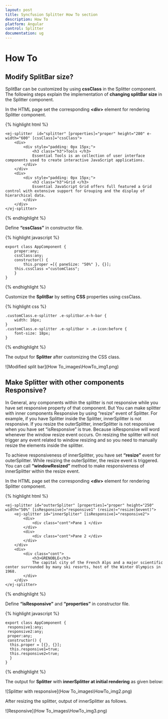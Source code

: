 ```yaml
---
layout: post
title: Syncfusion Splitter How To section
description: How To
platform: Angular
control: Splitter
documentation: ug
---
```


# How To

## Modify SplitBar size?

SplitBar can be customized by using **cssClass** in the Splitter component. The following steps explain the implementation of **changing splitBar size** in the Splitter component.

In the HTML page set the corresponding **&lt;div&gt;** element for rendering Splitter component.


{% highlight html %}

    <ej-splitter  id="splitter" [properties]="proper" height="280" e-width="600" [cssClass]="cssClass">
        <div>
            <div style="padding: 0px 15px;">
                <h3 class="h3">Tools </h3>
                Essential Tools is an collection of user interface components used to create interactive JavaScript applications.
            </div>
        </div>
        <div>
            <div style="padding: 0px 15px;">
                <h3 class="h3">Grid </h3>
                Essential JavaScript Grid offers full featured a Grid control with extensive support for Grouping and the display of hierarchical data.
            </div>
        </div>
    </ej-splitter>
        
{% endhighlight %}

Define **“cssClass”** in constructor file.

{% highlight javascript %}

    export class AppComponent {
        proper:any;
        cssClass:any;   
        constructor() {
            this.proper =[{ paneSize: "50%" }, {}];
        this.cssClass ="customClass";
        }
    }
    
{% endhighlight %}

Customize the **SplitBar** by setting **CSS** properties using cssClass.

{% highlight css %}

    .customClass.e-splitter .e-splitbar.e-h-bar {
        width: 16px;
    }
    .customClass.e-splitter .e-splitbar > .e-icon:before {
        font-size: 18px;
    }

{% endhighlight %}

The output for **Splitter** after customizing the CSS class.

![Modified split bar](How To_images\HowTo_img1.png) 

## Make Splitter with other components Responsive?

In General, any components within the splitter is not responsive while you have set responsive property of that component. But You can make splitter with inner components Responsive by using “resize” event of Splitter. For example, if you have Splitter inside the Splitter, innerSplitter is not responsive. If you resize the outerSplitter, innerSplitter is not responsive when you have set “isResponsive” is true. Because isResponsive will word whenever the window resize event occurs. On resizing the splitter will not trigger any event related to window resizing and so you need to manually resize the elements inside the splitter.

To achieve responsiveness of innerSplitter, you have set **“resize”** event for outerSplitter. While resizing the outerSplitter, the resize event is triggered. You can call **“windowResized”** method to make responsiveness of innerSplitter within the resize event. 

In the HTML page set the corresponding **&lt;div&gt;** element for rendering Splitter component.

{% highlight html %}

    <ej-splitter id="outterSpliter" [properties]="proper" height="250" width="50%" [isResponsive]="responsive1" (resize)="resize($event)">
        <ej-splitter id="innerSpliter" [isResponsive]="responsive2">
            <div>
                <div class="cont">Pane 1 </div>
            </div>
            <div>
                <div class="cont">Pane 2 </div>
            </div>
        </div>
        <div>
            <div class="cont">
                <h3>GRENOBLE</h3>
                The capital city of the French Alps and a major scientific center surrounded by many ski resorts, host of the Winter Olympics in 1968.
            </div>
        </div>
    </ej-splitter>
    
{% endhighlight %}

Define **“isResponsive”** and **“properties”** in constructor file.

{% highlight javascript %}

    export class AppComponent {
     responsive1:any;
     responsive2:any;
     proper:any;   
	 constructor() {
	  this.proper = [{}, {}];
      this.responsive1=true;
      this.responsive2=true;
      }
    }

{% endhighlight %}

The output for **Splitter** with **innerSplitter at initial rendering** as given below:

![Splitter with responsive](How To_images\HowTo_img2.png) 

After resizing the splitter, output of innerSplitter as follows.

![Responsive](How To_images\HowTo_img3.png) 